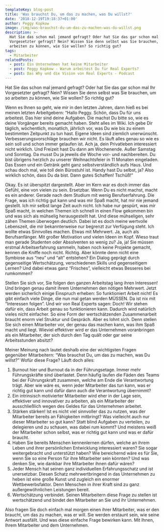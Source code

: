 ```yaml
---
templateKey: blog-post
title: 'Was brauchst Du, um das zu machen, was Du willst?'
date: '2018-12-19T19:18:37+01:00'
author: Peggy Kopkow
image: /img/was-brauchst-du-um-das-zu-machen-was-du-willst.png
description: >-
  Hat Sie das schon mal jemand gefragt? Oder hat Sie das gar schon mal Ihr
  Vorgesetzter gefragt? Nein? Wissen Sie denn selbst was Sie brauchen, um so
  arbeiten zu können, wie Sie wollen? So richtig gut?
tags:
  - Mitarbeiter
relatedPosts:
  - post: Ein Unternehmen hat keine Mitarbeiter
  - post: Peggy Kopkow - Warum arbeitest Du für Real Experts?
  - post: Das Why und die Vision von Real Experts - Podcast
---
```

Hat Sie das schon mal jemand gefragt? Oder hat Sie das gar schon mal Ihr Vorgesetzter gefragt? Nein? Wissen Sie denn selbst was Sie brauchen, um so arbeiten zu können, wie Sie wollen? So richtig gut?

Wenn es Ihnen so geht, wie mir in den letzten Jahren, dann hieß es bei meinen letzten Arbeitgebern: “Hallo Peggy. Schön, dass Du für uns arbeitest. Das hier sind deine Aufgaben. Die machst Du bitte so, wie es deine Vorgänger bereits gemacht haben. Steht alles im Wiki. Ich gebe Dir täglich, wöchentlich, monatlich, jährlich vor, was Du wie bis zu einem bestimmten Zeitpunkt zu tun hast. Eigene Ideen sind ziemlich unerwünscht. Verbesserungsvorschläge brauchen wir nicht. Es läuft alles genau so wie es sein soll und schon immer gelaufen ist. Ach ja, dein Privatleben interessiert nicht wirklich. Und Freizeit hast Du dann am Wochenende. Außer Samstag und Sonntag. Da musst Du ja jeweils die Woche vor- und nachbereiten. Du bist übrigens herzlich zu unserer Weihnachtsfeier in 11 Monaten eingeladen. Das Essen und ein Getränk geht ganz selbstverständlich aufs Haus. Und schau doch mal, wie toll dein Bürostuhl ist. Handy hast Du selbst, ja? Also wirklich schön, dass Du da bist. Dann gutes Schaffen! Tschüß!” 

Okay. Es ist überspitzt dargestellt. Aber im Kern war es doch immer das Gefühl, eine von vielen zu sein. Ersetzbar. Wenn Du es nicht machst, macht es ein anderer. Gerade nach dem Studium mit wenig Berufserfahrung. Die Frage, was ich richtig gut kann und was mir Spaß macht, hat mir nie jemand gestellt. Ich mir selbst lange Zeit auch nicht. Ich habe nur gespürt, was mir Spaß macht, in welchen Themen ich schnell in einen Flow gekommen bin und was sich als mühselig herausgestellt hat. Und diese mühseligen, sehr zähen Themen überwogen deutlich. Dabei ist es doch meine wertvolle Lebenszeit, die mir bekannterweise nur begrenzt zur Verfügung steht. Ich wollte etwas Sinnvolles machen. Etwas mit Mehrwert. Ja, auch als Berufsanfänger. Mit großer Motivation und vielen Ideen im Kopf. Wieso traut man gerade Studenten oder Absolventen so wenig zu? Ja, ja! Sie müssen erstmal Arbeitserfahrung sammeln, haben noch keine Projekte gemacht, kennen die Kniffe noch nicht. Richtig. Aber könnte denn nicht eine Symbiose aus “neu” und “alt” entstehen? Ein Dialog geprägt durch gegenseitige Wertschätzung, verschiedenen Skills und gegenseitigem Lernen? Und dabei etwas ganz “Frisches”, vielleicht etwas Besseres bei rumkommen? 

Stellen Sie sich vor, Sie folgen den ganzen Arbeitstag lang ihren Interessen! Und bringen genau damit ihrem Unternehmen den nötigen Mehrwert. Jetzt werden sicherlich einige Einspruch erheben: So funktioniert Arbeit nicht! Es gibt einfach viele Dinge, die nun mal getan werden MÜSSEN. Da ist nix mit “Interessen folgen”. Und wir von Real Experts sagen: Doch! Wir stehen dafür ein, dass Arbeit genau so funktionieren kann. Dadurch wird natürlich vieles nicht einfacher. So eine Form der wertschätzenden Zusammenarbeit braucht enorm viel Struktur und Gespräch. Aber es lohnt sich. Denn stellen Sie sich einen Mitarbeiter vor, der genau das machen kann, was ihm Spaß macht und liegt. Wieviel effektiver wird er das Unternehmen voranbringen als ein Mitarbeiter, der sich durch den Tag quält oder gar seine Arbeitsstunden absitzt?

Meiner Meinung nach lautet deshalb eine der wichtigsten Fragen gegenüber Mitarbeitern: “Was brauchst Du, um das zu machen, was Du willst?” Wofür diese Frage? Läuft doch alles:

1. Burnout hier und Burnout da in der Führungsetage. Immer mehr Führungskräfte sind überlastet. Denn häufig laufen die Fäden des Teams bei der Führungskraft zusammen, welche am Ende die Verantwortung trägt. Aber wie wäre es, wenn jeder Mitarbeiter das tun kann, was er richtig gut kann und dafür dann auch die Verantwortung übernimmt? 
2. Ein intrinsisch motivierter Mitarbeiter wird eher in der Lage sein, effektiver und innovativer zu arbeiten, als ein Mitarbeiter der ausschließlich wegen des Geldes für das Unternehmen arbeitet.
3. Stärken stärken! Ist es nicht viel sinnvoller das zu nutzen, was der Mitarbeiter bereits an Fähigkeiten mitbringt? Was vielleicht auch nur dieser Mitarbeiter so gut kann? Statt blind Aufgaben zu verteilen, zu delegieren und zu schauen, was dabei rum kommt? Und meistens weiß der Mitarbeiter schon selbst, was er richtig gut kann und was er dafür braucht.
4. Haben Sie bereits Menschen kennenlernen dürfen, welche an ihrem Leben und ihrer persönlichen Entwicklung interessiert waren? Sie sogar weitergebracht und unterstützt haben? Wie bereichernd wäre es für Sie, wenn Sie so eine Person für ihre Mitarbeiter sein könnten? Und was denken Sie, wie dankbar ihre Mitarbeiter ihnen dafür wären?
5. Jeder Mensch hat seinen ganz individuellen Erfahrungsschatz und ist unersetzbar. Diesen Schatz mehrwertbringend in das Unternehmen zu heben ist eine große Kunst und zugleich ein enormer Wettbewerbsfaktor. Denn Menschen in ihrer Kraft sind zu ganz außergewöhnlichen Leistungen bereit.
6. Wertschätzung verbindet. Seinen Mitarbeitern diese Frage zu stellen ist wertschätzend und bindet den Mitarbeiter an Sie und ihr Unternehmen.

Also fragen Sie doch einfach mal morgen einen ihrer Mitarbeiter, was er den braucht, um das zu machen, was er will. Sie werden erstaunt sein, wie seine Antwort ausfällt. Und was diese einfache Frage bewirken kann. Mit Ihnen, Ihrem Mitarbeiter und dem Unternehmen.

